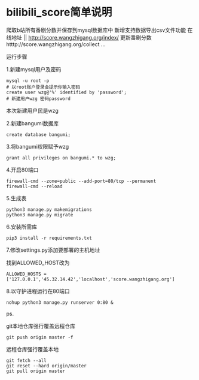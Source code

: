 # bilibili_score简单说明
爬取b站所有番剧分数并保存到mysql数据库中
新增支持数据导出csv文件功能
在线地址 ||
http://score.wangzhigang.org/index/
更新番剧分数
htttp://score.wangzhigang.org/collect
...



运行步骤

1.新建mysql用户及密码

```
mysql -u root -p
# 以root账户登录会提示你输入密码
create user wzg@'%' identified by 'password';
# 新建用户wzg 密码password
```

本次新建用户民是wzg

2.新建bangumi数据库

```
create database bangumi;
```

3.将bangumi权限赋予wzg

```
grant all privileges on bangumi.* to wzg;
```

4.开启80端口

```
firewall-cmd --zone=public --add-port=80/tcp --permanent
firewall-cmd --reload
```

5.生成表

```
python3 manage.py makemigrations
python3 manage.py migrate
```

6.安装所需库

```
pip3 install -r requirements.txt
```

7.修改settings.py添加要部署的主机地址

找到ALLOWED_HOST改为

```
ALLOWED_HOSTS = ['127.0.0.1','45.32.14.42','localhost','score.wangzhigang.org']
```

8.以守护进程运行在80端口

```
nohup python3 manage.py runserver 0:80 &
```

ps.

git本地仓库强行覆盖远程仓库

```
git push origin master -f
```

远程仓库强行覆盖本地

```
git fetch --all  
git reset --hard origin/master 
git pull origin master
```

